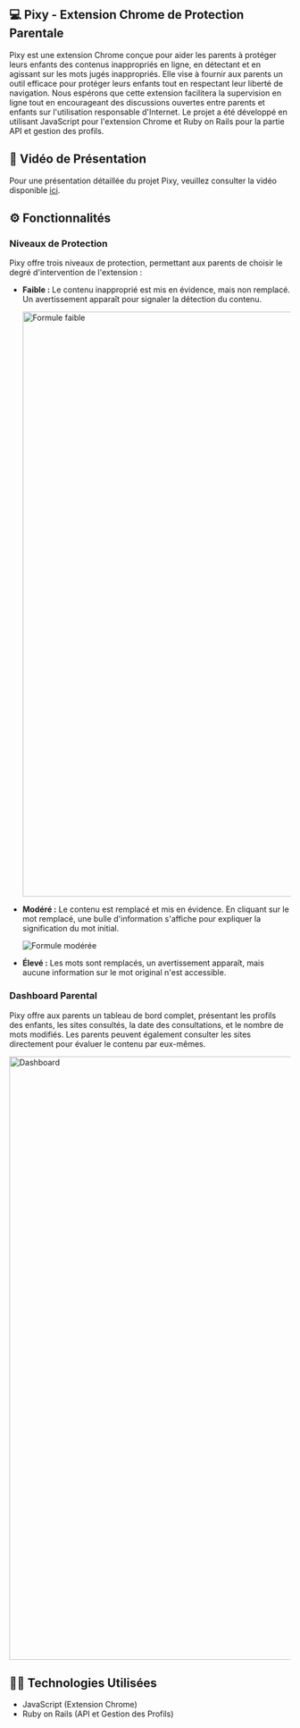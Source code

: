 ## 💻 Pixy - Extension Chrome de Protection Parentale

Pixy est une extension Chrome conçue pour aider les parents à protéger leurs enfants des contenus inappropriés en ligne, en détectant et en agissant sur les mots jugés inappropriés. Elle vise à fournir aux parents un outil efficace pour protéger leurs enfants tout en respectant leur liberté de navigation. Nous espérons que cette extension facilitera la supervision en ligne tout en encourageant des discussions ouvertes entre parents et enfants sur l'utilisation responsable d'Internet.
Le projet a été développé en utilisant JavaScript pour l'extension Chrome et Ruby on Rails pour la partie API et gestion des profils. 

## 🎥 Vidéo de Présentation

Pour une présentation détaillée du projet Pixy, veuillez consulter la vidéo disponible [ici](https://www.youtube.com/watch?app=desktop&v=ulklbrgElrQ&fbclid=IwAR3h6Pz2NpQR1WPMskCQMCkZhjEXm48WsiNYi8lHsIDfcRVHoZU53FvSVKc).

## ⚙️ Fonctionnalités

### Niveaux de Protection

Pixy offre trois niveaux de protection, permettant aux parents de choisir le degré d'intervention de l'extension :

- **Faible :** Le contenu inapproprié est mis en évidence, mais non remplacé. Un avertissement apparaît pour signaler la détection du contenu.
  
  <img width="1047" alt="Formule faible" src="https://github.com/MendosDV/rails-pixy/assets/130302103/005dee55-f296-4725-9dee-16f27c322744">

- **Modéré :** Le contenu est remplacé et mis en évidence. En cliquant sur le mot remplacé, une bulle d'information s'affiche pour expliquer la signification du mot initial.
  
  ![Formule modérée](https://github.com/MendosDV/rails-pixy/assets/130302103/90123a17-a899-4bf1-b2ab-f19c564b86c5)

- **Élevé :** Les mots sont remplacés, un avertissement apparaît, mais aucune information sur le mot original n'est accessible.

### Dashboard Parental

Pixy offre aux parents un tableau de bord complet, présentant les profils des enfants, les sites consultés, la date des consultations, et le nombre de mots modifiés. Les parents peuvent également consulter les sites directement pour évaluer le contenu par eux-mêmes.

<img width="1080" alt="Dashboard" src="https://github.com/MendosDV/rails-pixy/assets/130302103/7a251fe7-2f16-4098-9552-5028a96ff635">

## 👨‍💻 Technologies Utilisées

- JavaScript (Extension Chrome)
- Ruby on Rails (API et Gestion des Profils)
